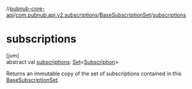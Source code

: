 //[pubnub-core-api](../../../index.md)/[com.pubnub.api.v2.subscriptions](../index.md)/[BaseSubscriptionSet](index.md)/[subscriptions](subscriptions.md)

# subscriptions

[jvm]\
abstract val [subscriptions](subscriptions.md): [Set](https://kotlinlang.org/api/latest/jvm/stdlib/kotlin.collections/-set/index.html)&lt;[Subscription](index.md)&gt;

Returns an immutable copy of the set of subscriptions contained in this [BaseSubscriptionSet](index.md).
